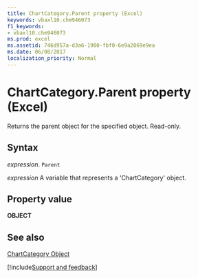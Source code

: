 ```yaml
---
title: ChartCategory.Parent property (Excel)
keywords: vbaxl10.chm946073
f1_keywords:
- vbaxl10.chm946073
ms.prod: excel
ms.assetid: 746d957a-d3a6-1900-fbf0-6e9a2069e9ea
ms.date: 06/08/2017
localization_priority: Normal
---
```



# ChartCategory.Parent property (Excel)

Returns the parent object for the specified object. Read-only.


## Syntax

_expression_. `Parent`

_expression_ A variable that represents a 'ChartCategory' object.


## Property value

 **OBJECT**


## See also


[ChartCategory Object](Excel.chartcategory.md)

[!include[Support and feedback](~/includes/feedback-boilerplate.md)]